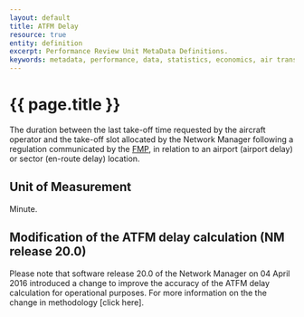 ```yaml
---
layout: default
title: ATFM Delay
resource: true
entity: definition
excerpt: Performance Review Unit MetaData Definitions.
keywords: metadata, performance, data, statistics, economics, air transport, flights, europe, cost efficiency
---
```

# {{ page.title }}

The duration between the last take-off time requested by the aircraft operator
and the take-off slot allocated by the Network Manager following a regulation
communicated by the [FMP](/references/definition/fmp.html), in relation to an
airport (airport delay) or sector (en-route delay) location.


## Unit of Measurement

Minute.

## Modification of the ATFM delay calculation (NM release 20.0)

Please note that software release 20.0 of the Network Manager on 04 April 2016 introduced a change to improve the accuracy of the ATFM delay calculation for operational purposes.
For more information on the the change in methodology [click here].


[atfm_dly_rea]: <{{site.url}}/references/methodology/ATFM_delay_calculation.html> "ATFM Delay calculation changes due to REA"
